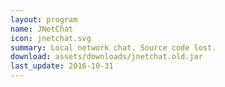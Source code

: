 ```yaml
---
layout: program
name: JNetChat
icon: jnetchat.svg
summary: Local network chat. Source code lost.
download: assets/downloads/jnetchat.old.jar
last_update: 2016-10-31
---
```

